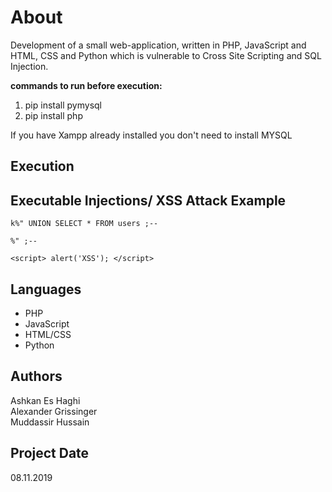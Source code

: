# About
Development of a small web-application, written in PHP, JavaScript and HTML, CSS and Python
which is vulnerable to Cross Site Scripting and SQL Injection.

**commands to run before execution:** <br>
1. pip install pymysql <br>
2. pip install php

If you have Xampp already installed you don't need to install MYSQL

## Execution

## Executable Injections/ XSS Attack Example

```
k%" UNION SELECT * FROM users ;--

%" ;--

<script> alert('XSS'); </script>
```

## Languages
* PHP
* JavaScript
* HTML/CSS
* Python

## Authors
Ashkan Es Haghi <br>
Alexander Grissinger <br>
Muddassir Hussain <br>

## Project Date
08.11.2019
